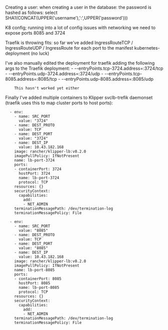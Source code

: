 Creating a user:
when creating a user in the database:
the password is hashed as follows:
 select SHA1(CONCAT(UPPER('username'),':',UPPER('password')))


 K8 config;
 running into a lot of config issues with networking we need to expose ports 8085 and 3724

 Traefik is throwing fits: so far we've added IngressRouteTCP / IngressRouteUDP / IngressRoute for each port to the manifest kubernetes-deployment (no luck)

 I've also manually edited the deployment for traefik adding the following args to the Traefik deployment:
         - --entryPoints.tcp-3724.address=:3724/tcp
        - --entryPoints.udp-3724.address=:3724/udp
        - --entryPoints.tcp-8085.address=:8085/tcp
        - --entryPoints.udp-8085.address=:8085/udp

        This hasn't worked yet either

Finally I've added multiple containers to Klipper  svclb-trefik daemonset (traefik uses this to map cluster ports to host ports):

      - env:
        - name: SRC_PORT
          value: "3724"
        - name: DEST_PROTO
          value: TCP
        - name: DEST_PORT
          value: "3724"
        - name: DEST_IP
          value: 10.43.182.168
        image: rancher/klipper-lb:v0.2.0
        imagePullPolicy: IfNotPresent
        name: lb-port-3724
        ports:
        - containerPort: 3724
          hostPort: 3724
          name: lb-port-3724
          protocol: TCP
        resources: {}
        securityContext:
          capabilities:
            add:
            - NET_ADMIN
        terminationMessagePath: /dev/termination-log
        terminationMessagePolicy: File

      - env:
        - name: SRC_PORT
          value: "8085"
        - name: DEST_PROTO
          value: TCP
        - name: DEST_PORT
          value: "8085"
        - name: DEST_IP
          value: 10.43.182.168
        image: rancher/klipper-lb:v0.2.0
        imagePullPolicy: IfNotPresent
        name: lb-port-8085
        ports:
        - containerPort: 8085
          hostPort: 8085
          name: lb-port-8085
          protocol: TCP
        resources: {}
        securityContext:
          capabilities:
            add:
            - NET_ADMIN
        terminationMessagePath: /dev/termination-log
        terminationMessagePolicy: File



